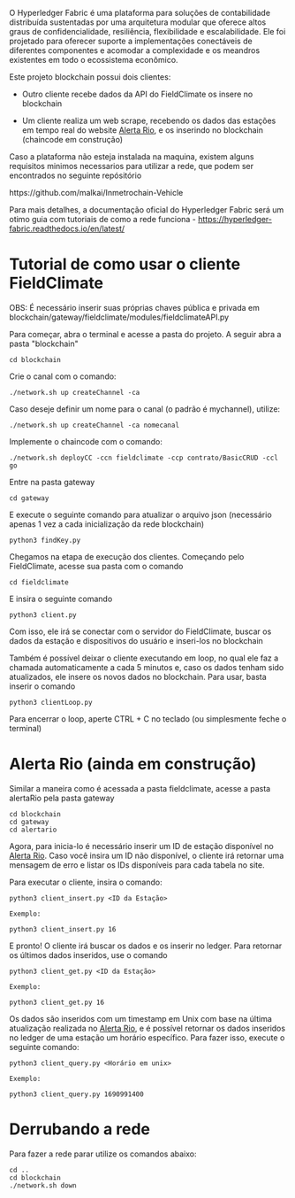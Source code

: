 O Hyperledger Fabric é uma plataforma para soluções de contabilidade distribuída sustentadas por uma arquitetura modular que oferece altos graus de confidencialidade, resiliência, flexibilidade e escalabilidade. Ele foi projetado para oferecer suporte a implementações conectáveis ​​de diferentes componentes e acomodar a complexidade e os meandros existentes em todo o ecossistema econômico.

Este projeto blockchain possui dois clientes:

- Outro cliente recebe dados da API do FieldClimate os insere no blockchain

- Um cliente realiza um web scrape, recebendo os dados das estações em tempo real do website [Alerta Rio](http://alertario.rio.rj.gov.br/tabela-de-dados/), e os inserindo no blockchain (chaincode em construção)

Caso a plataforma não esteja instalada na maquina, existem alguns requisitos minimos necessarios para utilizar a rede, que podem ser encontrados no seguinte repósitório
<link>https://github.com/malkai/Inmetrochain-Vehicle</link>

Para mais detalhes, a documentação oficial do Hyperledger Fabric será um otimo guia com tutoriais de como a rede funciona -  <link>https://hyperledger-fabric.readthedocs.io/en/latest/</link>

# Tutorial de como usar o cliente FieldClimate

OBS: É necessário inserir suas próprias chaves pública e privada em blockchain/gateway/fieldclimate/modules/fieldclimateAPI.py

Para começar, abra o terminal e acesse a pasta do projeto.
A seguir abra a pasta "blockchain"

```
cd blockchain
```
Crie o canal com o comando:

```
./network.sh up createChannel -ca
```

Caso deseje definir um nome para o canal (o padrão é mychannel), utilize:

```
./network.sh up createChannel -ca nomecanal
```

Implemente o chaincode com o comando:

```
./network.sh deployCC -ccn fieldclimate -ccp contrato/BasicCRUD -ccl go
```

Entre na pasta gateway

```
cd gateway
```

E execute o seguinte comando para atualizar o arquivo json (necessário apenas 1 vez a cada inicialização da rede blockchain)

```
python3 findKey.py
```

Chegamos na etapa de execução dos clientes. Começando pelo FieldClimate, acesse sua pasta com o comando

```
cd fieldclimate
```

E insira o seguinte comando

```     
python3 client.py
```

Com isso, ele irá se conectar com o servidor do FieldClimate, buscar os dados da estação e dispositivos do usuário e inseri-los no blockchain

Também é possível deixar o cliente executando em loop, no qual ele faz a chamada automaticamente a cada 5 minutos e, caso os dados tenham sido atualizados, ele insere os novos dados no blockchain. Para usar, basta inserir o comando

```
python3 clientLoop.py
```

Para encerrar o loop, aperte CTRL + C no teclado (ou simplesmente feche o terminal)

# Alerta Rio (ainda em construção)

Similar a maneira como é acessada a pasta fieldclimate, acesse a pasta alertaRio pela pasta gateway

```
cd blockchain
cd gateway
cd alertario
```

Agora, para inicia-lo é necessário inserir um ID de estação disponível no [Alerta Rio](http://alertario.rio.rj.gov.br/tabela-de-dados/). Caso você insira um ID não disponível, o cliente irá retornar uma mensagem de erro e listar os IDs disponíveis para cada tabela no site.

Para executar o cliente, insira o comando:

```
python3 client_insert.py <ID da Estação>

Exemplo:

python3 client_insert.py 16
```

E pronto! O cliente irá buscar os dados e os inserir no ledger. Para retornar os últimos dados inseridos, use o comando

```
python3 client_get.py <ID da Estação>

Exemplo:

python3 client_get.py 16
```

Os dados são inseridos com um timestamp em Unix com base na última atualização realizada no [Alerta Rio](http://alertario.rio.rj.gov.br/tabela-de-dados/), e é possível retornar os dados inseridos no ledger de uma estação um horário específico. Para fazer isso, execute o seguinte comando:

```
python3 client_query.py <Horário em unix>

Exemplo:

python3 client_query.py 1690991400
```

# Derrubando a rede

Para fazer a rede parar utilize os comandos abaixo:

```
cd .. 
cd blockchain
./network.sh down
```